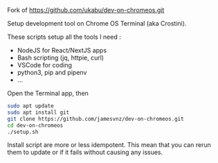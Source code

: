 Fork of https://github.com/ukabu/dev-on-chromeos.git

Setup development tool on Chrome OS Terminal (aka Crostini).

These scripts setup all the tools I need :
- NodeJS for React/NextJS apps
- Bash scripting (jq, httpie, curl)
- VSCode for coding
- python3, pip and pipenv
- ...

Open the Terminal app, then

```bash
sudo apt update
sudo apt install git
git clone https://github.com/jamesvnz/dev-on-chromeos.git
cd dev-on-chromeos
./setup.sh
```

Install script are more or less idempotent. This mean that you can rerun them to update or if it fails without causing any issues.
